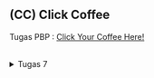 ## (CC) Click Coffee
Tugas PBP : [Click Your Coffee Here!](http://nashwa-ghania-coffeeshop.pbp.cs.ui.ac.id/)
<br>
<br>

<details>
<summary>Tugas 7</summary>

#### Jelaskan apa yang dimaksud dengan stateless widget dan stateful widget, dan jelaskan perbedaan dari keduanya.<br>

#### Sebutkan widget apa saja yang kamu gunakan pada proyek ini dan jelaskan fungsinya.<br>

#### Apa fungsi dari setState()? Jelaskan variabel apa saja yang dapat terdampak dengan fungsi tersebut.<br>

#### Jelaskan perbedaan antara const dengan final.<br>

#### Jelaskan bagaimana cara kamu mengimplementasikan checklist-checklist di atas.<br>
1. **Membuat sebuah program Flutter baru.**<br>
2. **Membuat tiga tombol sederhana dengan ikon dan teks.**<br>
3. **Mengimplementasikan warna-warna yang berbeda untuk setiap tombol.**<br>
4. **Memunculkan Snackbar.**<br>
</details>